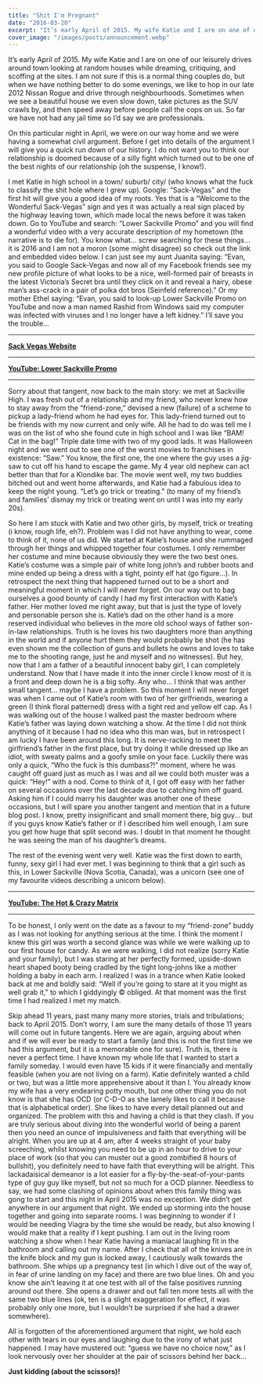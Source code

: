 ```yaml
---
title: "Shit I'm Pregnant"
date: "2016-03-20"
excerpt: "It’s early April of 2015. My wife Katie and I are on one of our leisurely drives around..."
cover_image: "/images/posts/announcement.webp"
---
```


<!-- alt: "How we announced that Katie was pregnant with Isla. An Ultrasound image pressed up against my pushed out belly, whilst wearing ladies garments" -->

It’s early April of 2015. My wife Katie and I are on one of our leisurely drives around town looking at random houses while dreaming, critiquing, and scoffing at the sites. I am not sure if this is a normal thing couples do, but when we have nothing better to do some evenings, we like to hop in our late 2012 Nissan Rogue and drive through neighbourhoods. Sometimes when we see a beautiful house we even slow down, take pictures as the SUV crawls by, and then speed away before people call the cops on us. So far we have not had any jail time so I’d say we are professionals.

On this particular night in April, we were on our way home and we were having a somewhat civil argument. Before I get into details of the argument I will give you a quick run down of our history. I do not want you to think our relationship is doomed because of a silly fight which turned out to be one of the best nights of our relationship (oh the suspense, I know!).

I met Katie in high school in a town/ suburb/ city/ (who knows what the fuck to classify the shit hole where I grew up). Google: “Sack-Vegas” and the first hit will give you a good idea of my roots. Yes that is a “Welcome to the Wonderful Sack-Vegas” sign and yes it was actually a real sign placed by the highway leaving town, which made local the news before it was taken down. Go to YouTube and search: “Lower Sackville Promo” and you will find a wonderful video with a very accurate description of my hometown (the narrative is to die for). You know what… screw searching for these things… it is 2016 and I am not a moron (some might disagree) so check out the link and embedded video below. I can just see my aunt Juanita saying: “Evan, you said to Google Sack-Vegas and now all of my Facebook friends see my new profile picture of what looks to be a nice, well-formed pair of breasts in the latest Victoria’s Secret bra until they click on it and reveal a hairy, obese man’s ass-crack in a pair of polka dot bros (Seinfeld reference).” Or my mother Ethel saying: “Evan, you said to look-up Lower Sackville Promo on YouTube and now a man named Rashid from Windows said my computer was infected with viruses and I no longer have a left kidney.” I’ll save you the trouble…

---

**[Sack Vegas Website](https://sack-vegas.com/)**

---

**[YouTube: Lower Sackville Promo](https://youtu.be/Sms7hcWJIZY)**

---

Sorry about that tangent, now back to the main story: we met at Sackville High. I was fresh out of a relationship and my friend, who never knew how to stay away from the “friend-zone,” devised a new (failure) of a scheme to pickup a lady-friend whom he had eyes for. This lady-friend turned out to be friends with my now current and only wife. All he had to do was tell me I was on the list of who she found cute in high school and I was like “BAM! Cat in the bag!” Triple date time with two of my good lads. It was Halloween night and we went out to see one of the worst movies to franchises in existence: “Saw.” You know, the first one, the one where the guy uses a jig-saw to cut off his hand to escape the game. My 4 year old nephew can act better than that for a Klondike bar. The movie went well, my two buddies bitched out and went home afterwards, and Katie had a fabulous idea to keep the night young. “Let’s go trick or treating.” (to many of my friend’s and families’ dismay my trick or treating went on until I was into my early 20s).

So here I am stuck with Katie and two other girls, by myself, trick or treating (i know, rough life, eh?). Problem was I did not have anything to wear, come to think of it, none of us did. We started at Katie’s house and she rummaged through her things and whipped together four costumes. I only remember her costume and mine because obviously they were the two best ones. Katie’s costume was a simple pair of white long john’s and rubber boots and mine ended up being a dress with a tight, pointy elf hat (go figure…). In retrospect the next thing that happened turned out to be a short and meaningful moment in which I will never forget. On our way out to bag ourselves a good bounty of candy I had my first interaction with Katie’s father. Her mother loved me right away, but that is just the type of lovely and personable person she is. Katie’s dad on the other hand is a more reserved individual who believes in the more old school ways of father son-in-law relationships. Truth is he loves his two daughters more than anything in the world and if anyone hurt them they would probably be shot (he has even shown me the collection of guns and bullets he owns and loves to take me to the shooting range, just he and myself and no witnesses). But hey, now that I am a father of a beautiful innocent baby girl, I can completely understand. Now that I have made it into the inner circle I know most of it is a front and deep down he is a big softy. Any who… I think that was anther small tangent… maybe I have a problem. So this moment I will never forget was when I came out of Katie’s room with two of her girlfriends, wearing a green (I think floral patterned) dress with a tight red and yellow elf cap. As I was walking out of the house I walked past the master bedroom where Katie’s father was laying down watching a show. At the time I did not think anything of it because I had no idea who this man was, but in retrospect I am lucky I have been around this long. It is nerve-racking to meet the girlfriend’s father in the first place, but try doing it while dressed up like an idiot, with sweaty palms and a goofy smile on your face. Luckily there was only a quick, “Who the fuck is this dumbass?!” moment, where he was caught off guard just as much as I was and all we could both muster was a quick: “Hey!” with a nod. Come to think of it, I got off easy with her father on several occasions over the last decade due to catching him off guard. Asking him if I could marry his daughter was another one of these occasions, but I will spare you another tangent and mention that in a future blog post. I know, pretty insignificant and small moment there, big guy… but if you guys know Katie’s father or if I described him well enough, I am sure you get how huge that split second was. I doubt in that moment he thought he was seeing the man of his daughter’s dreams.

The rest of the evening went very well. Katie was the first down to earth, funny, sexy girl I had ever met. I was beginning to think that a girl such as this, in Lower Sackville (Nova Scotia, Canada), was a unicorn (see one of my favourite videos describing a unicorn below).

---

**[YouTube: The Hot & Crazy Matrix](https://youtu.be/R_USJCTIgs4)**

---

To be honest, I only went on the date as a favour to my “friend-zone” buddy as I was not looking for anything serious at the time. I think the moment I knew this girl was worth a second glance was while we were walking up to our first house for candy. As we were walking, I did not realize (sorry Katie and your family), but I was staring at her perfectly formed, upside-down heart shaped booty being cradled by the tight long-johns like a mother holding a baby in each arm. I realized I was in a trance when Katie looked back at me and boldly said: “Well if you’re going to stare at it you might as well grab it,” to which I giddyingly © obliged. At that moment was the first time I had realized I met my match.

Skip ahead 11 years, past many many more stories, trials and tribulations; back to April 2015. Don’t worry, I am sure the many details of those 11 years will come out in future tangents. Here we are again, arguing about when and if we will ever be ready to start a family (and this is not the first time we had this argument, but it is a memorable one for sure). Truth is, there is never a perfect time. I have known my whole life that I wanted to start a family someday. I would even have 15 kids if it were financially and mentally feasible (when you are not living on a farm). Katie definitely wanted a child or two, but was a little more apprehensive about it than I. You already know my wife has a very endearing potty mouth, but one other thing you do not know is that she has OCD (or C-D-O as she lamely likes to call it because that is alphabetical order). She likes to have every detail planned out and organized. The problem with this and having a child is that they clash. If you are truly serious about diving into the wonderful world of being a parent then you need an ounce of impulsiveness and faith that everything will be alright. When you are up at 4 am, after 4 weeks straight of your baby screeching, whilst knowing you need to be up in an hour to drive to your place of work (so that you can muster out a good zombified 8 hours of bullshit), you definitely need to have faith that everything will be alright. This lackadaisical demeanor is a lot easier for a fly-by-the-seat-of-your-pants type of guy guy like myself, but not so much for a OCD planner. Needless to say, we had some clashing of opinions about when this family thing was gong to start and this night in April 2015 was no exception. We didn’t get anywhere in our argument that night. We ended up storming into the house together and going into separate rooms. I was beginning to wonder if I would be needing Viagra by the time she would be ready, but also knowing I would make that a reality if I kept pushing. I am out in the living room watching a show when I hear Katie having a maniacal laughing fit in the bathroom and calling out my name. After I check that all of the knives are in the knife block and my gun is locked away, I cautiously walk towards the bathroom. She whips up a pregnancy test (in which I dive out of the way of, in fear of urine landing on my face) and there are two blue lines. Oh and you know she ain’t leaving it at one test with all of the false positives running around out there. She opens a drawer and out fall ten more tests all with the same two blue lines (ok, ten is a slight exaggeration for effect, it was probably only one more, but I wouldn’t be surprised if she had a drawer somewhere).

All is forgotten of the aforementioned argument that night, we hold each other with tears in our eyes and laughing due to the irony of what just happened. I may have mustered out: “guess we have no choice now,” as I look nervously over her shoulder at the pair of scissors behind her back…

**Just kidding (about the scissors)!**
